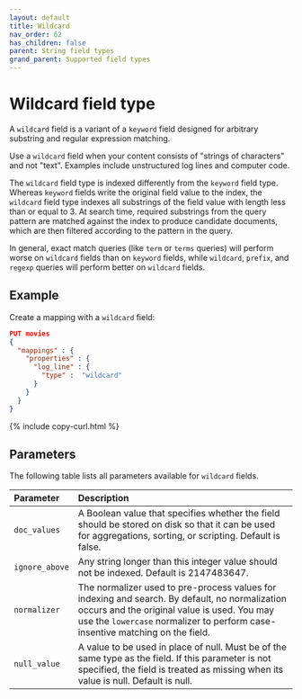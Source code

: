 ```yaml
---
layout: default
title: Wildcard
nav_order: 62
has_children: false
parent: String field types
grand_parent: Supported field types
---
```


# Wildcard field type

A `wildcard` field is a variant of a `keyword` field designed for arbitrary substring and regular expression matching.

Use a `wildcard` field when your content consists of "strings of characters" and not "text". Examples include unstructured log lines and
computer code.

The `wildcard` field type is indexed differently from the `keyword` field type. Whereas `keyword` fields write the original field value
to the index, the `wildcard` field type indexes all substrings of the field value with length less than or equal to 3. At search time,
required substrings from the query pattern are matched against the index to produce candidate documents, which are then filtered according 
to the pattern in the query.

In general, exact match queries (like `term` or `terms` queries) will perform worse on `wildcard` fields than on `keyword` fields, while
`wildcard`, `prefix`, and `regexp` queries will perform better on `wildcard` fields.

## Example

Create a mapping with a `wildcard` field:

```json
PUT movies
{
  "mappings" : {
    "properties" : {
      "log_line" : {
        "type" :  "wildcard"
      }
    }
  }
}
```
{% include copy-curl.html %}

## Parameters

The following table lists all parameters available for `wildcard` fields.

Parameter | Description
:--- | :---
`doc_values` | A Boolean value that specifies whether the field should be stored on disk so that it can be used for aggregations, sorting, or scripting. Default is false.
`ignore_above` | Any string longer than this integer value should not be indexed. Default is 2147483647.
`normalizer` | The normalizer used to pre-process values for indexing and search. By default, no normalization occurs and the original value is used. You may use the `lowercase` normalizer to perform case-insentive matching on the field.
`null_value` | A value to be used in place of null. Must be of the same type as the field. If this parameter is not specified, the field is treated as missing when its value is null. Default is null.
